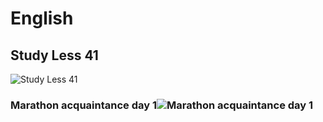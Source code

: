 ﻿# English 
## Study Less 41
![Study Less 41](https://github.com/AndriiKot/Marathon__English__UA/blob/main/study_less_41__image__.jpg)

### Marathon acquaintance day 1![Marathon acquaintance day 1](https://github.com/AndriiKot/Marathon__acquaintance__day_1)